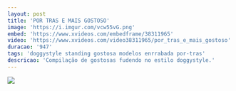 ```yaml
---
layout: post
title: 'POR TRAS E MAIS GOSTOSO'
image: 'https://i.imgur.com/vcw55vG.png'
embed: 'https://www.xvideos.com/embedframe/38311965'
video: 'https://www.xvideos.com/video38311965/por_tras_e_mais_gostoso'
duracao: '947'
tags: 'doggystyle standing gostosa modelos enrrabada por-tras'
descricao: 'Compilação de gostosas fudendo no estilo doggystyle.'
---
```

<a href="{{ page.url | prepend: site.baseurl | prepend: site.url }}"><img src="{{ page.image }}" /></a>
